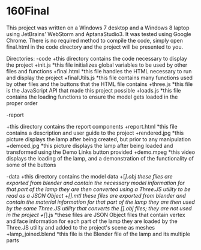 # 160Final 
This project was written on a Windows 7 desktop and a Windows 8 laptop using JetBrains' WebStorm and AptanaStudio3. It was tested using Google Chrome. 
There is no required method to compile the code, simply open final.html in the code directory and the project will be presented to you.

Directories:
-code
  +this directory contains the code necessary to display the project
  +init.js
    *this file initializes global variables to be used by other files and functions
  +final.html
    *this file handles the HTML necessary to run and display the project
  +finalUtils.js
    *this file contains many functions used by other files and the buttons that the HTML file contains
  +three.js
    *this file is the JavaScript API that made this project possible
  +loads.js
    *this file contains the loading functions to ensure the model gets loaded in the proper order

-report

  +this directory contains the report components
  +report.html
    *this file contains a description and user guide to the project
  +rendered.jpg
    *this picture displays the lamp after being created, but prior to any manipulation
  +demoed.jpg
    *this picture displays the lamp after being loaded and transformed using the Demo Links button provided
  +demo.mpeg
    *this video displays the loading of the lamp, and a demonstration of the functionality of some of the buttons

-data
  +this directory contains the model data
  +[*].obj
    *these files are exported from blender and contain the necessary model information for that part of the lamp
      they are then converted using a Three.JS utility to be read as a JSON Object
  +[*].mtl
    *these files are exported from blender and contain the material information for that part of the lamp
      they are then used by the same Three.JS utility that converts the [*].obj files; they are not used in the project
  +[*].js
    *these files are JSON Object files that contain vertex and face information for each part of the lamp
      they are loaded by the Three.JS utility and added to the project's scene as meshes
  +lamp_joined.blend
    *this file is the Blender file of the lamp and its multiple parts


